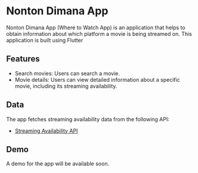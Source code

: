 # Nonton Dimana App

Nonton Dimana App (Where to Watch App) is an application that helps to obtain information about which platform a movie is being streamed on. This application is built using Flutter

## Features

- Search movies: Users can search a movie.
- Movie details: Users can view detailed information about a specific movie, including its streaming availability.

## Data

The app fetches streaming availability data from the following API:

- [Streaming Availability API](https://rapidapi.com/movie-of-the-night-movie-of-the-night-default/api/streaming-availability/)

## Demo

A demo for the app will be available soon.
